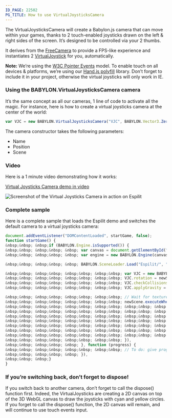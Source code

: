 ```yaml
---
ID_PAGE: 22502
PG_TITLE: How to use VirtualJoysticksCamera
---
```

The VirtualJoysticksCamera will create a Babylon.js camera that can move within your games, thanks to 2 touch-enabled joysticks drawn on the left &amp; right sides of the screen. It’s designed to be controlled via your 2 thumbs.

It derives from the [FreeCamera](https://github.com/BabylonJS/Babylon.js/blob/master/Babylon/Cameras/babylon.freeCamera.js) to provide a FPS-like experience and instantiates 2 [VirtualJoystick](http://doc.babylonjs.com/page.php?p=25064) for you, automatically.

**Note:** We’re using the [W3C Pointer Events](http://www.w3.org/TR/pointerevents/) model. To enable touch on all devices &amp; platforms, we’re using our [Hand.js polyfill](http://handjs.codeplex.com/) library. Don’t forget to include it in your project, otherwise the virtual joysticks will only work in IE.

### Using the BABYLON.VirtualJoysticksCamera camera

It’s the same concept as all our cameras, 1 line of code to activate all the magic. For instance, here is how to create a virtual joysticks camera at the center of the world:

```javascript
var VJC = new BABYLON.VirtualJoysticksCamera("VJC", BABYLON.Vector3.Zero(), scene);
```

The camera constructor takes the following parameters:

- Name
- Position
- Scene

### Video

Here is a 1 minute video demonstrating how it works:

[Virtual Joysticks Camera demo in video](https://www.youtube.com/watch?v=53Piiy71lB0)

![Screenshot of the Virtual Joysticks Camera in action on Espilit](http://david.blob.core.windows.net/babylonjs/VJCBabylon.jpg)

### Complete sample

Here is a complete sample that loads the Espilit demo and switches the default camera to a virtual joysticks camera:

```javascript
document.addEventListener("DOMContentLoaded", startGame, false);
function startGame() {
&nbsp;&nbsp; &nbsp;if (BABYLON.Engine.isSupported()) {
&nbsp;&nbsp; &nbsp;&nbsp; &nbsp; var canvas = document.getElementById("renderCanvas");
&nbsp;&nbsp; &nbsp;&nbsp; &nbsp; var engine = new BABYLON.Engine(canvas, true);

&nbsp;&nbsp; &nbsp;&nbsp; &nbsp; BABYLON.SceneLoader.Load("Espilit/", "Espilit.babylon", engine, function (newScene) {

&nbsp;&nbsp; &nbsp;&nbsp; &nbsp;&nbsp; &nbsp;&nbsp; var VJC = new BABYLON.VirtualJoysticksCamera("VJC", newScene.activeCamera.position, newScene);
&nbsp;&nbsp; &nbsp;&nbsp; &nbsp;&nbsp; &nbsp;&nbsp; VJC.rotation = newScene.activeCamera.rotation;
&nbsp;&nbsp; &nbsp;&nbsp; &nbsp;&nbsp; &nbsp;&nbsp; VJC.checkCollisions = newScene.activeCamera.checkCollisions;
&nbsp;&nbsp; &nbsp;&nbsp; &nbsp;&nbsp; &nbsp;&nbsp; VJC.applyGravity = newScene.activeCamera.applyGravity;

&nbsp;&nbsp; &nbsp;&nbsp; &nbsp;&nbsp; &nbsp;&nbsp; // Wait for textures and shaders to be ready
&nbsp;&nbsp; &nbsp;&nbsp; &nbsp;&nbsp; &nbsp;&nbsp; newScene.executeWhenReady(function () {
&nbsp;&nbsp; &nbsp;&nbsp; &nbsp;&nbsp; &nbsp;&nbsp; &nbsp;&nbsp; &nbsp;newScene.activeCamera = VJC;
&nbsp;&nbsp; &nbsp;&nbsp; &nbsp;&nbsp; &nbsp;&nbsp; &nbsp;&nbsp; &nbsp;// Attach camera to canvas inputs
&nbsp;&nbsp; &nbsp;&nbsp; &nbsp;&nbsp; &nbsp;&nbsp; &nbsp;&nbsp; &nbsp;newScene.activeCamera.attachControl(canvas);
&nbsp;&nbsp; &nbsp;&nbsp; &nbsp;&nbsp; &nbsp;&nbsp; &nbsp;&nbsp; &nbsp;// Once the scene is loaded, just register a render loop to render it
&nbsp;&nbsp; &nbsp;&nbsp; &nbsp;&nbsp; &nbsp;&nbsp; &nbsp;&nbsp; &nbsp;engine.runRenderLoop(function () {
&nbsp;&nbsp; &nbsp;&nbsp; &nbsp;&nbsp; &nbsp;&nbsp; &nbsp;&nbsp; &nbsp;&nbsp; &nbsp; newScene.render();
&nbsp;&nbsp; &nbsp;&nbsp; &nbsp;&nbsp; &nbsp;&nbsp; &nbsp;&nbsp; &nbsp;}),
&nbsp;&nbsp; &nbsp;&nbsp; &nbsp;&nbsp; &nbsp;&nbsp; }),
&nbsp;&nbsp; &nbsp;&nbsp; &nbsp; }, function (progress) {
&nbsp;&nbsp; &nbsp;&nbsp; &nbsp;&nbsp; &nbsp;&nbsp; // To do: give progress feedback to user
&nbsp;&nbsp; &nbsp;&nbsp; &nbsp; }),
&nbsp;&nbsp; &nbsp;}
}
```

### If you’re switching back, don’t forget to dispose!

If you switch back to another camera, don’t forget to call the dispose() function first. Indeed, the VirtualJoysticks are creating a 2D canvas on top of the 3D WebGL canvas to draw the joysticks with cyan and yellow circles. If you forget to call the dispose() function, the 2D canvas will remain, and will continue to use touch events input.
